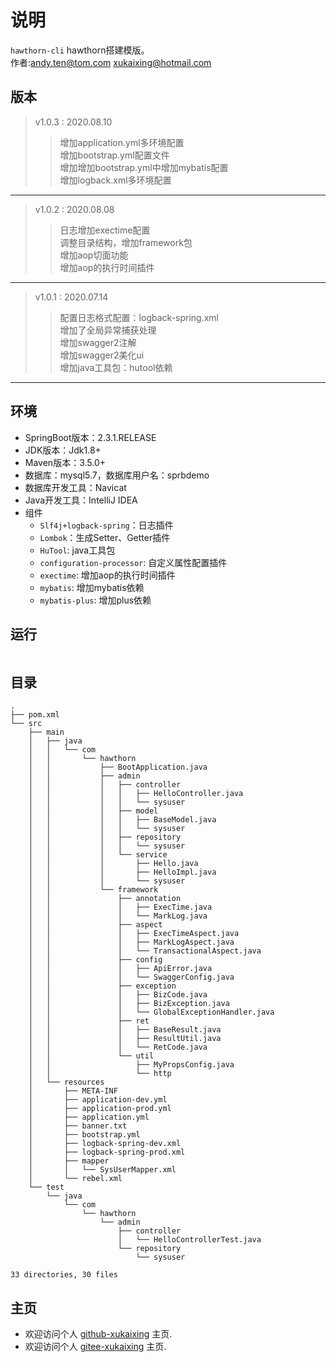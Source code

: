 # 说明

  `hawthorn-cli` hawthorn搭建模版。   
  作者:andy.ten@tom.com
      xukaixing@hotmail.com
  
## 版本
> v1.0.3 : 2020.08.10 
>> 增加application.yml多环境配置    
>> 增加bootstrap.yml配置文件  
>> 增加增加bootstrap.yml中增加mybatis配置  
>> 增加logback.xml多环境配置

---

> v1.0.2 : 2020.08.08 
>> 日志增加exectime配置  
>> 调整目录结构，增加framework包  
>> 增加aop切面功能  
>> 增加aop的执行时间插件

---

> v1.0.1 : 2020.07.14 
>> 配置日志格式配置：logback-spring.xml    
>> 增加了全局异常捕获处理  
>> 增加swagger2注解  
>> 增加swagger2美化ui  
>> 增加java工具包：hutool依赖

---

## 环境

- SpringBoot版本：2.3.1.RELEASE
- JDK版本：Jdk1.8+
- Maven版本：3.5.0+
- 数据库：mysql5.7，数据库用户名：sprbdemo
- 数据库开发工具：Navicat
- Java开发工具：IntelliJ IDEA
- 组件
  - `Slf4j+logback-spring`：日志插件
  - `Lombok`：生成Setter、Getter插件
  - `HuTool`: java工具包
  - `configuration-processor`: 自定义属性配置插件
  - `exectime`: 增加aop的执行时间插件
  - `mybatis`: 增加mybatis依赖
  - `mybatis-plus`: 增加plus依赖
  
## 运行

```java


```

## 目录

``` 目录
.
├── pom.xml
└── src
    ├── main
    │   ├── java
    │   │   └── com
    │   │       └── hawthorn
    │   │           ├── BootApplication.java
    │   │           ├── admin
    │   │           │   ├── controller
    │   │           │   │   ├── HelloController.java
    │   │           │   │   └── sysuser
    │   │           │   ├── model
    │   │           │   │   ├── BaseModel.java
    │   │           │   │   └── sysuser
    │   │           │   ├── repository
    │   │           │   │   └── sysuser
    │   │           │   └── service
    │   │           │       ├── Hello.java
    │   │           │       ├── HelloImpl.java
    │   │           │       └── sysuser
    │   │           └── framework
    │   │               ├── annotation
    │   │               │   ├── ExecTime.java
    │   │               │   └── MarkLog.java
    │   │               ├── aspect
    │   │               │   ├── ExecTimeAspect.java
    │   │               │   ├── MarkLogAspect.java
    │   │               │   └── TransactionalAspect.java
    │   │               ├── config
    │   │               │   ├── ApiError.java
    │   │               │   └── SwaggerConfig.java
    │   │               ├── exception
    │   │               │   ├── BizCode.java
    │   │               │   ├── BizException.java
    │   │               │   └── GlobalExceptionHandler.java
    │   │               ├── ret
    │   │               │   ├── BaseResult.java
    │   │               │   ├── ResultUtil.java
    │   │               │   └── RetCode.java
    │   │               └── util
    │   │                   ├── MyPropsConfig.java
    │   │                   └── http
    │   └── resources
    │       ├── META-INF
    │       ├── application-dev.yml
    │       ├── application-prod.yml
    │       ├── application.yml
    │       ├── banner.txt
    │       ├── bootstrap.yml
    │       ├── logback-spring-dev.xml
    │       ├── logback-spring-prod.xml
    │       ├── mapper
    │       │   └── SysUserMapper.xml
    │       └── rebel.xml
    └── test
        └── java
            └── com
                └── hawthorn
                    └── admin
                        ├── controller
                        │   └── HelloControllerTest.java
                        └── repository
                            └── sysuser

33 directories, 30 files

```

## 主页

- 欢迎访问个人 [github-xukaixing](https://github.com/xukaixing) 主页.
- 欢迎访问个人 [gitee-xukaixing](https://gitee.com/xukaixing) 主页.
